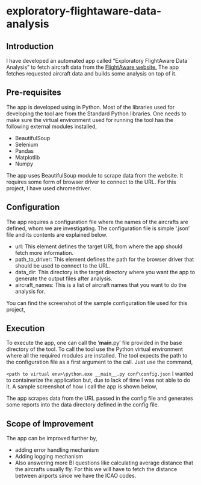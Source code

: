 # exploratory-flightaware-data-analysis

## Introduction
I have developed an automated app called “Exploratory FlightAware Data Analysis” to fetch aircraft data from the [FlightAware website.](https://flightaware.com/live/aircrafttype/) The app fetches requested aircraft data and builds some analysis on top of it.

## Pre-requisites
The app is developed using in Python. Most of the libraries used for developing the tool are from the Standard Python libraries. One needs to make sure the virtual environment used for running the tool has the following external modules installed,
*	BeautifulSoup
*	Selenium
*	Pandas
*	Matplotlib
*	Numpy

The app uses BeautifulSoup module to scrape data from the website. It requires some form of browser driver to connect to the URL. For this project, I have used chromedriver.

## Configuration
The app requires a configuration file where the names of the aircrafts are defined, whom we are investigating. The configuration file is simple ‘.json’ file and its contents are explained below.
*	url: This element defines the target URL from where the app should fetch more information.
*	path_to_driver:  This element defines the path for the browser driver that should be used to connect to the URL.
*	data_dir: This directory is the target directory where you want the app to generate the output files after analysis.
*	aircraft_names: This is a list of aircraft names that you want to do the analysis for.

You can find the screenshot of the sample configuration file used for this project,
 
## Execution
To execute the app, one can call the ‘__main__.py’ file provided in the base directory of the tool. To call the tool use the Python virtual environment where all the required modules are installed. The tool expects the path to the configuration file as a first argument to the call. Just use the command,

`<path to virtual env>\python.exe __main__.py conf\config.json`
I wanted to containerize the application but, due to lack of time I was not able to do it. A sample screenshot of how I call the app is shown below,
 
The app scrapes data from the URL passed in the config file and generates some reports into the data directory defined in the config file.

## Scope of Improvement
The app can be improved further by,
*	adding error handling mechanism
*	Adding logging mechanism
*	Also answering more BI questions like calculating average distance that the aircrafts usually fly. For this we will have to fetch the distance between airports since we have the ICAO codes.
